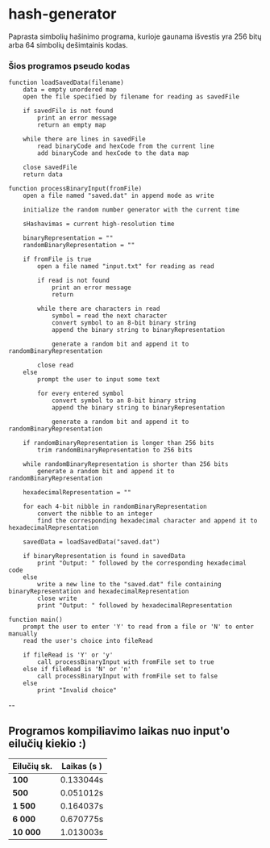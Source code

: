 # hash-generator

Paprasta simbolių hašinimo programa, kurioje gaunama išvestis yra 256 bitų arba 64 simbolių dešimtainis kodas.

### Šios programos pseudo kodas

```
function loadSavedData(filename)
    data = empty unordered map
    open the file specified by filename for reading as savedFile

    if savedFile is not found
        print an error message
        return an empty map

    while there are lines in savedFile
        read binaryCode and hexCode from the current line
        add binaryCode and hexCode to the data map

    close savedFile
    return data

function processBinaryInput(fromFile)
    open a file named "saved.dat" in append mode as write

    initialize the random number generator with the current time

    sHashavimas = current high-resolution time

    binaryRepresentation = ""
    randomBinaryRepresentation = ""

    if fromFile is true
        open a file named "input.txt" for reading as read

        if read is not found
            print an error message
            return

        while there are characters in read
            symbol = read the next character
            convert symbol to an 8-bit binary string
            append the binary string to binaryRepresentation

            generate a random bit and append it to randomBinaryRepresentation

        close read
    else
        prompt the user to input some text

        for every entered symbol 
            convert symbol to an 8-bit binary string 
            append the binary string to binaryRepresentation

            generate a random bit and append it to randomBinaryRepresentation

    if randomBinaryRepresentation is longer than 256 bits
        trim randomBinaryRepresentation to 256 bits

    while randomBinaryRepresentation is shorter than 256 bits
        generate a random bit and append it to randomBinaryRepresentation

    hexadecimalRepresentation = ""

    for each 4-bit nibble in randomBinaryRepresentation
        convert the nibble to an integer
        find the corresponding hexadecimal character and append it to hexadecimalRepresentation

    savedData = loadSavedData("saved.dat")

    if binaryRepresentation is found in savedData
        print "Output: " followed by the corresponding hexadecimal code
    else
        write a new line to the "saved.dat" file containing binaryRepresentation and hexadecimalRepresentation
        close write
        print "Output: " followed by hexadecimalRepresentation

function main()
    prompt the user to enter 'Y' to read from a file or 'N' to enter manually
    read the user's choice into fileRead

    if fileRead is 'Y' or 'y'
        call processBinaryInput with fromFile set to true
    else if fileRead is 'N' or 'n'
        call processBinaryInput with fromFile set to false
    else
        print "Invalid choice"
```

--

## Programos kompiliavimo laikas nuo input'o eilučių kiekio :)

|  Eilučių sk.      |  Laikas (s )  |
|-------------------|---------------|
|  **100**          |  0.133044s    |
|  **500**          |  0.051012s    |
|  **1 500**        |  0.164037s    |
|  **6 000**        |  0.670775s    |
|  **10 000**       |  1.013003s    |
